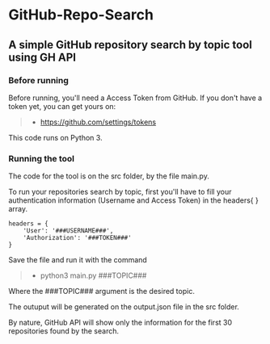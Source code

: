# GitHub-Repo-Search
## A simple GitHub repository search by topic tool using GH API


### Before running
Before running, you'll need a Access Token from GitHub. If you don't have a token yet, you can get yours on:
> - https://github.com/settings/tokens

This code runs on Python 3.

### Running the tool
The code for the tool is on the src folder, by the file main.py.

To run your repositories search by topic, first you'll have to fill your authentication information (Username and Access Token) in the headers{ } array.

    headers = {
        'User': '###USERNAME###',
        'Authorization': '###TOKEN###'
    }


Save the file and run it with the command

> - python3 main.py ###TOPIC###

Where the ###TOPIC### argument is the desired topic.

The outuput will be generated on the output.json file in the src folder.

By nature, GitHub API will show only the information for the first 30 repositories found by the search.